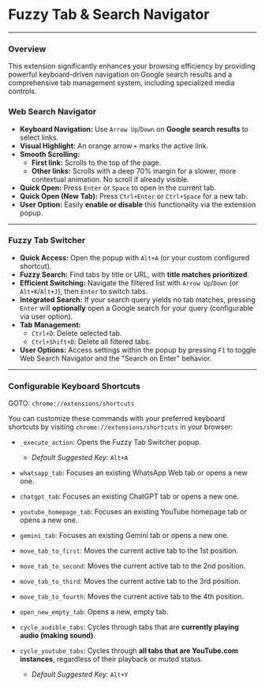 # Fuzzy Tab & Search Navigator
---

### Overview
This extension significantly enhances your browsing efficiency by providing powerful keyboard-driven navigation on Google search results and a comprehensive tab management system, including specialized media controls.

### Web Search Navigator
* **Keyboard Navigation:** Use `Arrow Up`/`Down` on **Google search results** to select links.
* **Visual Highlight:** An orange arrow `➤` marks the active link.
* **Smooth Scrolling:**
    * **First link:** Scrolls to the top of the page.
    * **Other links:** Scrolls with a deep 70% margin for a slower, more contextual animation. No scroll if already visible.
* **Quick Open:** Press `Enter` or `Space` to open in the current tab.
* **Quick Open (New Tab):** Press `Ctrl+Enter` or `Ctrl+Space` for a new tab.
* **User Option:** Easily **enable or disable** this functionality via the extension popup.

---

### Fuzzy Tab Switcher
* **Quick Access:** Open the popup with `Alt+A` (or your custom configured shortcut).
* **Fuzzy Search:** Find tabs by title or URL, with **title matches prioritized**.
* **Efficient Switching:** Navigate the filtered list with `Arrow Up`/`Down` (or `Alt+K`/`Alt+J`), then `Enter` to switch tabs.
* **Integrated Search:** If your search query yields no tab matches, pressing `Enter` will **optionally** open a Google search for your query (configurable via user option).
* **Tab Management:**
    * `Ctrl+D`: Delete selected tab.
    * `Ctrl+Shift+D`: Delete all filtered tabs.
* **User Options:** Access settings within the popup by pressing `F1` to toggle Web Search Navigator and the "Search on Enter" behavior.

---

### Configurable Keyboard Shortcuts

GOTO: 
`chrome://extensions/shortcuts`

You can customize these commands with your preferred keyboard shortcuts by visiting `chrome://extensions/shortcuts` in your browser:

* `_execute_action`: Opens the Fuzzy Tab Switcher popup.
    * *Default Suggested Key:* `Alt+A`
* `whatsapp_tab`: Focuses an existing WhatsApp Web tab or opens a new one.
* `chatgpt_tab`: Focuses an existing ChatGPT tab or opens a new one.
* `youtube_homepage_tab`: Focuses an existing YouTube homepage tab or opens a new one.
* `gemini_tab`: Focuses an existing Gemini tab or opens a new one.
* `move_tab_to_first`: Moves the current active tab to the 1st position.
* `move_tab_to_second`: Moves the current active tab to the 2nd position.
* `move_tab_to_third`: Moves the current active tab to the 3rd position.
* `move_tab_to_fourth`: Moves the current active tab to the 4th position.
* `open_new_empty_tab`: Opens a new, empty tab.

* `cycle_audible_tabs`: Cycles through tabs that are **currently playing audio (making sound)**.

* `cycle_youtube_tabs`: Cycles through **all tabs that are YouTube.com instances**, regardless of their playback or muted status.
    * *Default Suggested Key:* `Alt+Y`
